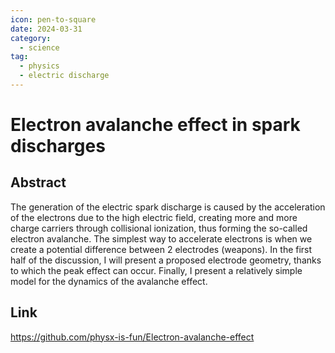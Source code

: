 ```yaml
---
icon: pen-to-square
date: 2024-03-31
category:
  - science
tag:
  - physics
  - electric discharge
---
```


# Electron avalanche effect in spark discharges

<!-- more -->

## Abstract

The generation of the electric spark discharge is caused by the acceleration of the electrons due to the high electric field, creating more and more charge carriers through collisional ionization, thus forming the so-called electron avalanche. The simplest way to accelerate electrons is when we create a potential difference between 2 electrodes (weapons). In the first half of the discussion, I will present a proposed electrode geometry, thanks to which the peak effect can occur. Finally, I present a relatively simple model for the dynamics of the avalanche effect.

## Link

<https://github.com/physx-is-fun/Electron-avalanche-effect>